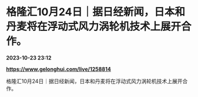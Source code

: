# 格隆汇10月24日｜据日经新闻，日本和丹麦将在浮动式风力涡轮机技术上展开合作。

**2023-10-23 23:12**

**https://www.gelonghui.com/live/1258814**

格隆汇10月24日｜据日经新闻，日本和丹麦将在浮动式风力涡轮机技术上展开合作。